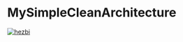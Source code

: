 # MySimpleCleanArchitecture
[![hezbi](https://circleci.com/gh/hezbi/MySimpleCleanArchitecture.svg?style=shield)](https://circleci.com/gh/hezbi/android-simple-clean-arhitecture)
